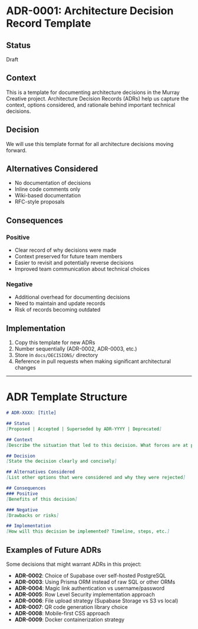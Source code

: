 # ADR-0001: Architecture Decision Record Template

## Status
Draft

## Context
This is a template for documenting architecture decisions in the Murray Creative project. Architecture Decision Records (ADRs) help us capture the context, options considered, and rationale behind important technical decisions.

## Decision
We will use this template format for all architecture decisions moving forward.

## Alternatives Considered
- No documentation of decisions
- Inline code comments only
- Wiki-based documentation
- RFC-style proposals

## Consequences

### Positive
- Clear record of why decisions were made
- Context preserved for future team members
- Easier to revisit and potentially reverse decisions
- Improved team communication about technical choices

### Negative
- Additional overhead for documenting decisions
- Need to maintain and update records
- Risk of records becoming outdated

## Implementation
1. Copy this template for new ADRs
2. Number sequentially (ADR-0002, ADR-0003, etc.)
3. Store in `docs/DECISIONS/` directory
4. Reference in pull requests when making significant architectural changes

---

# ADR Template Structure

```markdown
# ADR-XXXX: [Title]

## Status
[Proposed | Accepted | Superseded by ADR-YYYY | Deprecated]

## Context
[Describe the situation that led to this decision. What forces are at play?]

## Decision
[State the decision clearly and concisely]

## Alternatives Considered
[List other options that were considered and why they were rejected]

## Consequences
### Positive
[Benefits of this decision]

### Negative
[Drawbacks or risks]

## Implementation
[How will this decision be implemented? Timeline, steps, etc.]
```

## Examples of Future ADRs

Some decisions that might warrant ADRs in this project:

- **ADR-0002**: Choice of Supabase over self-hosted PostgreSQL
- **ADR-0003**: Using Prisma ORM instead of raw SQL or other ORMs
- **ADR-0004**: Magic link authentication vs username/password
- **ADR-0005**: Row Level Security implementation approach
- **ADR-0006**: File upload strategy (Supabase Storage vs S3 vs local)
- **ADR-0007**: QR code generation library choice
- **ADR-0008**: Mobile-first CSS approach
- **ADR-0009**: Docker containerization strategy